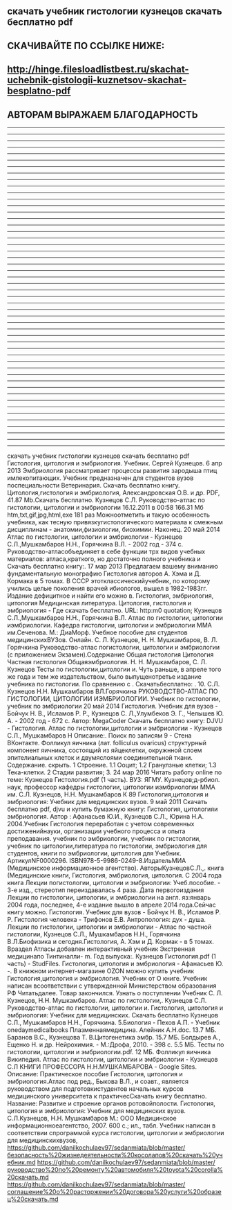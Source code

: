 скачать учебник гистологии кузнецов скачать бесплатно pdf
--------------------------------------------------
СКАЧИВАЙТЕ ПО ССЫЛКЕ НИЖЕ:
--------------------------------------------------
http://hinge.filesloadlistbest.ru/skachat-uchebnik-gistologii-kuznetsov-skachat-besplatno-pdf
--------------------------------------------------
АВТОРАМ ВЫРАЖАЕМ БЛАГОДАРНОСТЬ
--------------------------------------------------
--------------------------------------------------
--------------------------------------------------
--------------------------------------------------
--------------------------------------------------
--------------------------------------------------
--------------------------------------------------
--------------------------------------------------
--------------------------------------------------
--------------------------------------------------
--------------------------------------------------
--------------------------------------------------
--------------------------------------------------
--------------------------------------------------
--------------------------------------------------
--------------------------------------------------
--------------------------------------------------
--------------------------------------------------
--------------------------------------------------
--------------------------------------------------
--------------------------------------------------
--------------------------------------------------
--------------------------------------------------
--------------------------------------------------
--------------------------------------------------
--------------------------------------------------
--------------------------------------------------
--------------------------------------------------
--------------------------------------------------
--------------------------------------------------
--------------------------------------------------
--------------------------------------------------
--------------------------------------------------
--------------------------------------------------
--------------------------------------------------
--------------------------------------------------
--------------------------------------------------
--------------------------------------------------
--------------------------------------------------
--------------------------------------------------
--------------------------------------------------
--------------------------------------------------
--------------------------------------------------
--------------------------------------------------
--------------------------------------------------
--------------------------------------------------
--------------------------------------------------
--------------------------------------------------
--------------------------------------------------
--------------------------------------------------
--------------------------------------------------
скачать учебник гистологии кузнецов скачать бесплатно pdf Гистология, цитология и эмбриология. Учебник. Сергей Кузнецов. 6 апр 2013  Эмбриология рассматривает процессы развития зародыша птиц имлекопитающих. Учебник предназначен для студентов вузов поспециальности Ветеринария. Скачать бесплатно книгу. Цитология,гистология и эмбриология, Александровская О.В. и др. PDF, 41.87 Mb.Скачать бесплатно. Кузнецов С.Л. Руководство-атлас по гистологии, цитологии и эмбриологии 16.12.2011 в 00:58 166.31 Мб htm,txt,gif,jpg,html,exe 181 раз  Можноотметить и такую особенность учебника, как тесную привязкугистологического материала к смежным дисциплинам - анатомии,физиологии, биохимии. Наконец. 20 май 2014  Атлас по гистологии, цитологии и эмбриологии - Кузнецов С.Л.,Мушкамбаров Н.Н., Горячкина В.Л. - 2002 год - 374 с.  Руководство-атласобъединяет в себе функции трх видов учебных материалов: атласа,краткого, но достаточно полного учебника и  Скачать бесплатно книгу:. 17 мар 2013  Предлагаем вашему вниманию фундаментальную монографию Гистология авторов А. Хэма и Д. Кормака в 5 томах. В СССР этотклассическийучебник, по которому учились целые поколения врачей ибиологов, вышел в 1982-1983гг. Издание дефицитное и найти его можно в. Гистология, эмбриология, цитология  Медицинская литература. Цитология, гистология и эмбриология - Где скачать бесплатно. URL: http:m0 quotation; Кузнецов С.Л.,Мушкамбаров Н.Н., Горячкина В.Л. Атлас по гистологии, цитологии иэмбриологии. Кафедра гистологии, цитологии и эмбриологии ММА им.Сеченова. М.: ДиаМорф. Учебное пособие для студентов медицинскихВУЗов. Онлайн. С. Л. Кузнецов, Н. Н. Мушкамбаров, В. Л. Горячкина Руководство-атлас погистологии, цитологии и эмбриологии (с приложением Экзамен).Содержание  Общая гистология  Цитология  Частная гистология  Общаяэмбриология. Н. Н. Мушкамбаров, С. Л. Кузнецов Тесты по гистологии,цитологии и. Чуть раньше, в апреле того же года и тем же издательством, было выпущенотретье издание учебника по гистологии. По сравнению с . Скачатьбесплатно: . 10. С.Л. Кузнецов Н.Н. Мушкамбаров ВЛ.Горячкина РУКОВОДСТВО-АТЛАС ПО ГИСТОЛОГИИ, ЦИТОЛОГИИ ИЭМБРИОЛОГИИ. Учебник по гистологии, учебник по эмбриологии
20 май 2014  Гистология. Учебник для вузов - Бойчук Н. В., Исламов Р. Р., Кузнецов С. Л.,Улумбеков Э. Г., Челышев Ю. А. - 2002 год - 672 с. Автор: MegaCoder Скачать бесплатно книгу: DJVU - Гистология.  Атлас по гистологии,цитологии и эмбриологии - Кузнецов С.Л., Мушкамбаров Н  Описание:. Поиск по записям 9 - Стена  ВКонтакте. Фолликул яичника (лат. folliculus ovaricus)  структурный компонент яичника, состоящий из яйцеклетки, окружнной слоем эпителиальных клеток и двумяслоями соединительной ткани. Содержание. скрыть. 1 Строение. 1.1 Ооцит; 1.2 Гранулзные клетки; 1.3 Тека-клетки. 2 Стадии развития; 3. 24 мар 2016  Читать работу online по теме: Кузнецов Гистология.pdf (1 часть). ВУЗ: ЯГМУ. Кузнецов;д-рбиол. наук, профессор кафедры гистологии, цитологии иэмбриологии ММА им.  С.Л. Кузнецов, Н.Н. Мушкамбаров К 89 Гистология,цитология и эмбриология: Учебник для медицинских вузов. 9 май 2011  Скачать бесплатно pdf, djvu и купить бумажную книгу: Гистология, цитологияи эмбриология. Автор : Афанасьев Ю.И., Кузнецов С.Л., Юрина H.А. 2004.Учебник Гистология переработан с учетом современных достиженийнауки, организации учебного процесса и опыта преподавания. учебник по эмбриологии, учебник по гистологии, учебник по цитологии,литература по гистологии, эмбриология для студентов, книги по эмбриологии, цитология для  Учебник. АртикулNF0000296. ISBN978-5-9986-0249-8.ИздательМИА (Медицинское информационное агентство). АвторыКузнецовС.Л.,. книга (Медицинские книги, Гистология, эмбриология, цитология. С 2004 года книга Лекции погистологии, цитологии и эмбриологии: Учеб.пособие. - 3-е изд., стереотип переиздавалась 4 раза. Дата первогоиздания Лекции по гистологии, цитологии, и эмбриологии на англ. яз:январь 2004 года, последнее, 4-е издание вышло в апреле 2014 года.Сейчас книгу можно. Гистология. Учебник для вузов - Бойчук Н. В., Исламов Р. Р. Гистология человека - Трифонов Е.В. Антропология: дух - душа. Лекции по гистологии, цитологии и эмбриологии -
Атлас по частной гистологии, Кузнецов С.Л., Мушкамбаров Н.Н., Горячкина В.Л.Биофизика  и сегодня.Гистология, А. Хэм и Д. Кормак - в 5 томах.  Враздел Атласы добавлен интерактивный учебник Экстренная медицинапо Тинтиналли- m. Год выпуска:. Кузнецов Гистология.pdf (1 часть) - StudFiles. Гистология, цитология и эмбриология - Афанасьев Ю. -. В книжном интернет-магазине OZON можно купить учебник Гистология,цитология и эмбриология. Учебник от  О книге. Учебник написан всоответствии с утвержденной Министерством образования РФ Читатьдалее. Товар закончился. Узнать о поступлении  Учебник С. Л. Кузнецов, Н.Н. Мушкамбаров. Атлас по гистологии,. Кузнецов С.Л. Руководство-атлас по гистологии, цитологии и. Гистология, цитология и эмбриология: Учебник для медицинских. Скачать бесплатно Кузнецов С.Л., Мушкамбаров Н.Н., Горячкина. 5.Биология - Пехов А.П. - Учебник onedaymedicalbooks  Плазменнаямедицина. Алейник А.Н.doc. 13.7 МБ. Баранов В.С., Кузнецова Т. В.Цитогенетика эмбр. 15.7 МБ. Болдырев А., Ещенко Н. и др. Нейрохимия. - М.:Дрофа, 2010. - 398 с. 5.5 МБ. Тесты по гистологии, цитологии и эмбриологии.pdf. 12 МБ. Фолликул яичника  Википедия. Атлас по гистологии, цитологии и эмбриологии - Кузнецов С.Л
КНИГИ ПРОФЕССОРА Н.Н.МУШКАМБАРОВА - Google Sites. Описание: Практическое пособие Гистология, цитология и эмбриология.Атлас под ред., Быкова В.Л., и соавт., является руководством для подготовкистудентов начальных курсов медицинского университета к практичесСкачать книгу бесплатно. Название: Развитие и строение органов ротовойполости. Гистология, цитология и эмбриология: Учебник для медицинских вузов. С.Л.Кузнецов, Н.Н. Мушкамбаров  М.: ООО Медицинское информационноеагентство, 2007.  600 с.; ил., табл. Учебник написан в соответствии спрограммой курса гистологии, цитологии и эмбриологии для медицинскихвузов,
https://github.com/danilkochulaev97/sedanmiata/blob/master/безопасность%20жизнедеятельности%20косолапов%20скачать%20учебник.md
https://github.com/danilkochulaev97/sedanmiata/blob/master/руководство%20по%20ремонту%20автомобиля%20toyota%20corolla%20скачать.md
https://github.com/danilkochulaev97/sedanmiata/blob/master/соглашение%20о%20расторжении%20договора%20услуги%20образец%20скачать.md